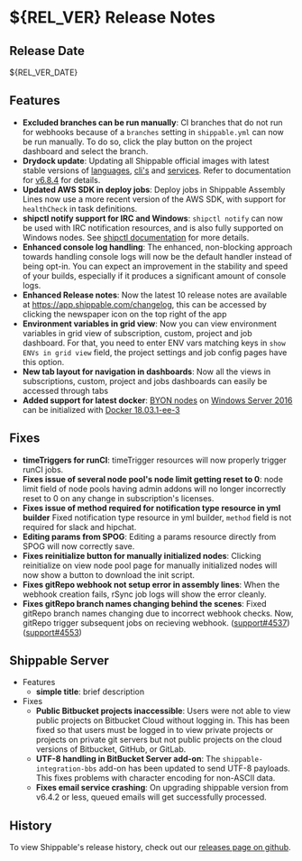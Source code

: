 # ${REL_VER} Release Notes

## Release Date
${REL_VER_DATE}

## Features
  - **Excluded branches can be run manually**: CI branches that do not run for webhooks because of a `branches` setting in `shippable.yml` can now be run manually. To do so, click the play button on the project dashboard and select the branch.
  - **Drydock update**: Updating all Shippable official images with latest
  stable versions of [languages](http://docs.shippable.com/platform/runtime/machine-image/language-versions/), [cli's](http://docs.shippable.com/platform/runtime/machine-image/cli-versions/) and [services](http://docs.shippable.com/platform/runtime/machine-image/services-versions/). Refer to documentation
  for [v6.8.4](http://docs.shippable.com/platform/runtime/machine-image/ami-v684/) for details.
  - **Updated AWS SDK in deploy jobs**: Deploy jobs in Shippable Assembly Lines now use a more recent version of the AWS SDK, with support for `healthCheck` in task definitions.
  - **shipctl notify support for IRC and Windows**: `shipctl notify` can now be used with IRC notification resources, and is also fully supported on Windows nodes. See [shipctl documentation](http://docs.shippable.com/platform/tutorial/workflow/using-shipctl/#notify) for more details.
  - **Enhanced console log handling**: The enhanced, non-blocking approach towards handling console logs will now be the default handler instead of being opt-in. You can expect an improvement in the stability and speed of your builds, especially if it produces a significant amount of console logs.
  - **Enhanced Release notes**: Now the latest 10 release notes are available at https://app.shippable.com/changelog, this can be accessed by clicking the newspaper icon on the top right of the app
  - **Environment variables in grid view**: Now you can view environment variables in grid view of subscription, custom, project and job dashboard. For that, you need to enter ENV vars matching keys in `show ENVs in grid view` field, the project settings and job config pages have this option.
  - **New tab layout for navigation in dashboards**: Now all the views in subscriptions, custom, project and jobs dashboards can easily be accessed through tabs
  - **Added support for latest docker**: [BYON nodes](http://docs.shippable.com/platform/runtime/nodes/#byon-nodes) on [Windows Server 2016](http://docs.shippable.com/platform/tutorial/workflow/jobs-windows/) can be initialized with [Docker 18.03.1-ee-3](https://docs.docker.com/ee/engine/release-notes/#18031-ee-3-2018-08-30)

## Fixes
  - **timeTriggers for runCI**: timeTrigger resources will now properly trigger runCI jobs.
  - **Fixes issue of several node pool's node limit getting reset to 0**: node limit field of node pools having admin addons will no longer incorrectly reset to 0 on any change in subscription's licenses.
  - **Fixes issue of method required for notification type resource in yml builder** Fixed notification type resource in yml builder, `method` field is not required for slack and hipchat.
  - **Editing params from SPOG**: Editing a params resource directly from SPOG will now correctly save.
  - **Fixes reinitialize button for manually initialized nodes**: Clicking reinitialize on view node pool page for manually initialized nodes will now show a button to download the init script.
  - **Fixes gitRepo webhook not setup error in assembly lines**: When the webhook creation fails, rSync job logs will show the error cleanly.
  - **Fixes gitRepo branch names changing behind the scenes**: Fixed gitRepo branch names changing due to incorrect webhook checks. Now, gitRepo trigger subsequent jobs on recieving webhook.
    ([support#4537](https://github.com/Shippable/support/issues/4537)) ([support#4553](https://github.com/Shippable/support/issues/4553))

## Shippable Server

  - Features
      - **simple title**: brief description
  - Fixes
      - **Public Bitbucket projects inaccessible**: Users were not able to view public projects on Bitbucket Cloud without logging in. This has been fixed so that users must be logged in to view private projects or projects on private git servers but not public projects on the cloud versions of Bitbucket, GitHub, or GitLab.
      - **UTF-8 handling in BitBucket Server add-on**: The `shippable-integration-bbs` add-on has been updated to send UTF-8 payloads. This fixes problems with character encoding for non-ASCII data.
      - **Fixes email service crashing**: On upgrading shippable version from v6.4.2 or less, queued emails will get successfully processed.

## History

To view Shippable's release history, check out our [releases page on github](https://github.com/Shippable/admiral/releases).
